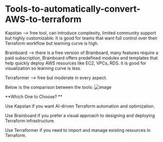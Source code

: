 # Tools-to-automatically-convert-AWS-to-terraform

Kapstan --> free tool, can introduce complexity, limited community support but highly customizable. It is good for teams that want full control over their Terraform workflow but learning curve is high.

Brainboard --> there is a free version of Brainboard, many features require a paid subscription, Brainboard offers predefined modules and templates that help quickly deploy AWS resources like EC2, VPCs, RDS. it is good for visualization so learning curve is less.

Terraformer --> free but moderate in every aspect.

Below is the comparison between the tools:
![image](https://github.com/user-attachments/assets/5a959535-8544-45de-a4e4-7edfb9a00314)


**Which One to Choose?
**

Use Kapstan if you want AI-driven Terraform automation and optimization.

Use Brainboard if you prefer a visual approach to designing and deploying Terraform infrastructure.

Use Terraformer if you need to import and manage existing resources in Terraform.

 

 
